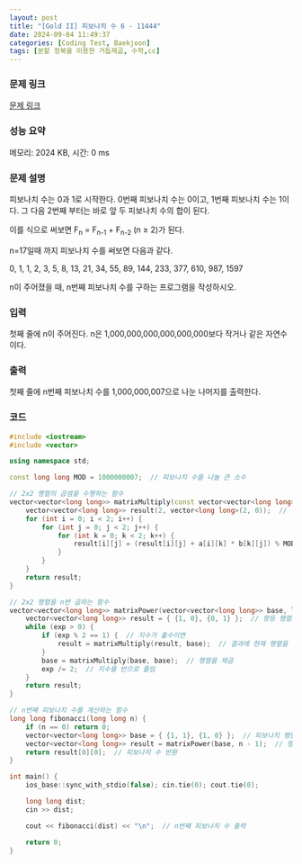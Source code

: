 ```yaml
---
layout: post
title: "[Gold II] 피보나치 수 6 - 11444"
date: 2024-09-04 11:49:37
categories: [Coding Test, Baekjoon]
tags: [분할 정복을 이용한 거듭제곱, 수학,cc]
---
```


### 문제 링크

[문제 링크](https://www.acmicpc.net/problem/11444)

### 성능 요약

메모리: 2024 KB, 시간: 0 ms

### 문제 설명

<p>피보나치 수는 0과 1로 시작한다. 0번째 피보나치 수는 0이고, 1번째 피보나치 수는 1이다. 그 다음 2번째 부터는 바로 앞 두 피보나치 수의 합이 된다.</p>

<p>이를 식으로 써보면 F<sub>n</sub> = F<sub>n-1</sub> + F<sub>n-2</sub> (n ≥ 2)가 된다.</p>

<p>n=17일때 까지 피보나치 수를 써보면 다음과 같다.</p>

<p>0, 1, 1, 2, 3, 5, 8, 13, 21, 34, 55, 89, 144, 233, 377, 610, 987, 1597</p>

<p>n이 주어졌을 때, n번째 피보나치 수를 구하는 프로그램을 작성하시오.</p>

### 입력

 <p>첫째 줄에 n이 주어진다. n은 1,000,000,000,000,000,000보다 작거나 같은 자연수이다.</p>

### 출력

 <p>첫째 줄에 n번째 피보나치 수를 1,000,000,007으로 나눈 나머지를 출력한다.</p>

### 코드

```cc
#include <iostream>
#include <vector>

using namespace std;

const long long MOD = 1000000007;  // 피보나치 수를 나눌 큰 소수

// 2x2 행렬의 곱셈을 수행하는 함수
vector<vector<long long>> matrixMultiply(const vector<vector<long long>>& a, const vector<vector<long long>>& b) {
	vector<vector<long long>> result(2, vector<long long>(2, 0));  // 결과 행렬을 초기화
	for (int i = 0; i < 2; i++) {
		for (int j = 0; j < 2; j++) {
			for (int k = 0; k < 2; k++) {
				result[i][j] = (result[i][j] + a[i][k] * b[k][j]) % MOD;  // 행렬 곱셈 후 MOD 연산
			}
		}
	}
	return result;
}

// 2x2 행렬을 n번 곱하는 함수
vector<vector<long long>> matrixPower(vector<vector<long long>> base, long long exp) {
	vector<vector<long long>> result = { {1, 0}, {0, 1} };  // 항등 행렬로 초기화
	while (exp > 0) {
		if (exp % 2 == 1) {  // 지수가 홀수이면
			result = matrixMultiply(result, base);  // 결과에 현재 행렬을 곱함
		}
		base = matrixMultiply(base, base);  // 행렬을 제곱
		exp /= 2;  // 지수를 반으로 줄임
	}
	return result;
}

// n번째 피보나치 수를 계산하는 함수
long long fibonacci(long long n) {
	if (n == 0) return 0;
	vector<vector<long long>> base = { {1, 1}, {1, 0} };  // 피보나치 행렬 초기값 설정
	vector<vector<long long>> result = matrixPower(base, n - 1);  // 행렬 거듭제곱을 통해 피보나치 수 계산
	return result[0][0];  // 피보나치 수 반환
}

int main() {
	ios_base::sync_with_stdio(false); cin.tie(0); cout.tie(0);

	long long dist;
	cin >> dist;

	cout << fibonacci(dist) << "\n";  // n번째 피보나치 수 출력

	return 0;
}

```
